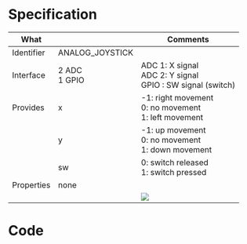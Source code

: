 # Specification

| What         |                 | Comments                   |
|--------------|-----------------|----------------------------|
| Identifier   | ANALOG_JOYSTICK |                            |
| Interface    | 2 ADC<br/>1 GPIO           | ADC 1: X signal<br/>ADC 2: Y signal<br/>GPIO : SW signal (switch) |
| Provides     | x               | -1: right movement<br/>0: no movement<br/>1: left movement         |
|              | y               | -1: up movement<br/>0: no movement<br/>1: down movement         |
|              | sw              | 0: switch released<br/>1: switch pressed        |
| Properties   | none            |                            |
|              |                 | ![](http://git.whitecatboard.org/joystick.png)         |

# Code

```lua
```